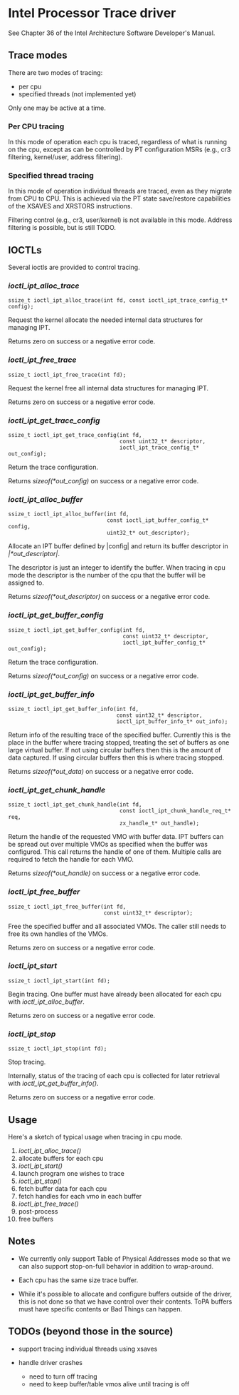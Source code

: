 # Intel Processor Trace driver

See Chapter 36 of the Intel Architecture Software Developer's Manual.

## Trace modes

There are two modes of tracing:

- per cpu
- specified threads (not implemented yet)

Only one may be active at a time.

### Per CPU tracing

In this mode of operation each cpu is traced, regardless of what is
running on the cpu, except as can be controlled by PT configuration MSRs
(e.g., cr3 filtering, kernel/user, address filtering).

### Specified thread tracing

In this mode of operation individual threads are traced, even as they
migrate from CPU to CPU. This is achieved via the PT state save/restore
capabilities of the XSAVES and XRSTORS instructions.

Filtering control (e.g., cr3, user/kernel) is not available in this mode.
Address filtering is possible, but is still TODO.

## IOCTLs

Several ioctls are provided to control tracing.

### *ioctl_ipt_alloc_trace*

```
ssize_t ioctl_ipt_alloc_trace(int fd, const ioctl_ipt_trace_config_t* config);
```

Request the kernel allocate the needed internal data structures for
managing IPT.

Returns zero on success or a negative error code.

### *ioctl_ipt_free_trace*

```
ssize_t ioctl_ipt_free_trace(int fd);
```

Request the kernel free all internal data structures for managing IPT.

Returns zero on success or a negative error code.

### *ioctl_ipt_get_trace_config*

```
ssize_t ioctl_ipt_get_trace_config(int fd,
                                   const uint32_t* descriptor,
                                   ioctl_ipt_trace_config_t* out_config);
```

Return the trace configuration.

Returns *sizeof(\*out_config)* on success or a negative error code.

### *ioctl_ipt_alloc_buffer*

```
ssize_t ioctl_ipt_alloc_buffer(int fd,
                               const ioctl_ipt_buffer_config_t* config,
                               uint32_t* out_descriptor);
```

Allocate an IPT buffer defined by |config| and return its buffer descriptor
in *|\*out_descriptor|*.

The descriptor is just an integer to identify the buffer.
When tracing in cpu mode the descriptor is the number of the cpu
that the buffer will be assigned to.

Returns *sizeof(\*out_descriptor)* on success or a negative error code.

### *ioctl_ipt_get_buffer_config*

```
ssize_t ioctl_ipt_get_buffer_config(int fd,
                                    const uint32_t* descriptor,
                                    ioctl_ipt_buffer_config_t* out_config);
```

Return the trace configuration.

Returns *sizeof(\*out_config)* on success or a negative error code.

### *ioctl_ipt_get_buffer_info*

```
ssize_t ioctl_ipt_get_buffer_info(int fd,
                                  const uint32_t* descriptor,
                                  ioctl_ipt_buffer_info_t* out_info);
```

Return info of the resulting trace of the specified buffer.
Currently this is the place in the buffer where tracing stopped,
treating the set of buffers as one large virtual buffer.
If not using circular buffers then this is the amount of data captured.
If using circular buffers then this is where tracing stopped.

Returns *sizeof(\*out_data)* on success or a negative error code.

### *ioctl_ipt_get_chunk_handle*

```
ssize_t ioctl_ipt_get_chunk_handle(int fd,
                                   const ioctl_ipt_chunk_handle_req_t* req,
                                   zx_handle_t* out_handle);
```

Return the handle of the requested VMO with buffer data.
IPT buffers can be spread out over multiple VMOs as specified when the
buffer was configured. This call returns the handle of one of them.
Multiple calls are required to fetch the handle for each VMO.

Returns *sizeof(\*out_handle)* on success or a negative error code.

### *ioctl_ipt_free_buffer*

```
ssize_t ioctl_ipt_free_buffer(int fd,
                              const uint32_t* descriptor);
```

Free the specified buffer and all associated VMOs.
The caller still needs to free its own handles of the VMOs.

Returns zero on success or a negative error code.

### *ioctl_ipt_start*

```
ssize_t ioctl_ipt_start(int fd);
```

Begin tracing.
One buffer must have already been allocated for each cpu
with *ioctl_ipt_alloc_buffer*.

Returns zero on success or a negative error code.

### *ioctl_ipt_stop*

```
ssize_t ioctl_ipt_stop(int fd);
```

Stop tracing.

Internally, status of the tracing of each cpu is collected for later
retrieval with *ioctl_ipt_get_buffer_info()*.

Returns zero on success or a negative error code.

## Usage

Here's a sketch of typical usage when tracing in cpu mode.

1) *ioctl_ipt_alloc_trace()*
2) allocate buffers for each cpu
3) *ioctl_ipt_start()*
4) launch program one wishes to trace
5) *ioctl_ipt_stop()*
6) fetch buffer data for each cpu
7) fetch handles for each vmo in each buffer
8) *ioctl_ipt_free_trace()*
9) post-process
10) free buffers

## Notes

- We currently only support Table of Physical Addresses mode so that
we can also support stop-on-full behavior in addition to wrap-around.

- Each cpu has the same size trace buffer.

- While it's possible to allocate and configure buffers outside of the driver,
this is not done so that we have control over their contents. ToPA buffers
must have specific contents or Bad Things can happen.

## TODOs (beyond those in the source)

- support tracing individual threads using xsaves

- handle driver crashes
  - need to turn off tracing
  - need to keep buffer/table vmos alive until tracing is off
